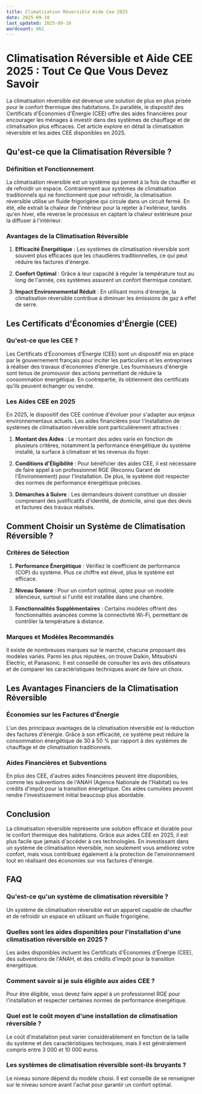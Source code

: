 ```yaml
---
title: Climatisation Réversible Aide Cee 2025
date: 2025-09-10
last_updated: 2025-09-10
wordcount: 861
---
```


# Climatisation Réversible et Aide CEE 2025 : Tout Ce Que Vous Devez Savoir

La climatisation réversible est devenue une solution de plus en plus prisée pour le confort thermique des habitations. En parallèle, le dispositif des Certificats d'Économies d'Énergie (CEE) offre des aides financières pour encourager les ménages à investir dans des systèmes de chauffage et de climatisation plus efficaces. Cet article explore en détail la climatisation réversible et les aides CEE disponibles en 2025.

## Qu'est-ce que la Climatisation Réversible ?

### Définition et Fonctionnement

La climatisation réversible est un système qui permet à la fois de chauffer et de refroidir un espace. Contrairement aux systèmes de climatisation traditionnels qui ne fonctionnent que pour refroidir, la climatisation réversible utilise un fluide frigorigène qui circule dans un circuit fermé. En été, elle extrait la chaleur de l'intérieur pour la rejeter à l'extérieur, tandis qu'en hiver, elle reverse le processus en captant la chaleur extérieure pour la diffuser à l'intérieur.

### Avantages de la Climatisation Réversible

1. **Efficacité Énergétique** : Les systèmes de climatisation réversible sont souvent plus efficaces que les chaudières traditionnelles, ce qui peut réduire les factures d'énergie.
   
2. **Confort Optimal** : Grâce à leur capacité à réguler la température tout au long de l'année, ces systèmes assurent un confort thermique constant.

3. **Impact Environnemental Réduit** : En utilisant moins d'énergie, la climatisation réversible contribue à diminuer les émissions de gaz à effet de serre.

## Les Certificats d'Économies d'Énergie (CEE)

### Qu'est-ce que les CEE ?

Les Certificats d'Économies d'Énergie (CEE) sont un dispositif mis en place par le gouvernement français pour inciter les particuliers et les entreprises à réaliser des travaux d'économies d'énergie. Les fournisseurs d'énergie sont tenus de promouvoir des actions permettant de réduire la consommation énergétique. En contrepartie, ils obtiennent des certificats qu'ils peuvent échanger ou vendre.

### Les Aides CEE en 2025

En 2025, le dispositif des CEE continue d'évoluer pour s'adapter aux enjeux environnementaux actuels. Les aides financières pour l'installation de systèmes de climatisation réversible sont particulièrement attractives :

1. **Montant des Aides** : Le montant des aides varie en fonction de plusieurs critères, notamment la performance énergétique du système installé, la surface à climatiser et les revenus du foyer.

2. **Conditions d'Éligibilité** : Pour bénéficier des aides CEE, il est nécessaire de faire appel à un professionnel RGE (Reconnu Garant de l'Environnement) pour l'installation. De plus, le système doit respecter des normes de performance énergétique précises.

3. **Démarches à Suivre** : Les demandeurs doivent constituer un dossier comprenant des justificatifs d'identité, de domicile, ainsi que des devis et factures des travaux réalisés.

## Comment Choisir un Système de Climatisation Réversible ?

### Critères de Sélection

1. **Performance Énergétique** : Vérifiez le coefficient de performance (COP) du système. Plus ce chiffre est élevé, plus le système est efficace.

2. **Niveau Sonore** : Pour un confort optimal, optez pour un modèle silencieux, surtout si l'unité est installée dans une chambre.

3. **Fonctionnalités Supplémentaires** : Certains modèles offrent des fonctionnalités avancées comme la connectivité Wi-Fi, permettant de contrôler la température à distance.

### Marques et Modèles Recommandés

Il existe de nombreuses marques sur le marché, chacune proposant des modèles variés. Parmi les plus réputées, on trouve Daikin, Mitsubishi Electric, et Panasonic. Il est conseillé de consulter les avis des utilisateurs et de comparer les caractéristiques techniques avant de faire un choix.

## Les Avantages Financiers de la Climatisation Réversible

### Économies sur les Factures d'Énergie

L'un des principaux avantages de la climatisation réversible est la réduction des factures d'énergie. Grâce à son efficacité, ce système peut réduire la consommation énergétique de 30 à 50 % par rapport à des systèmes de chauffage et de climatisation traditionnels.

### Aides Financières et Subventions

En plus des CEE, d'autres aides financières peuvent être disponibles, comme les subventions de l'ANAH (Agence Nationale de l'Habitat) ou les crédits d'impôt pour la transition énergétique. Ces aides cumulées peuvent rendre l'investissement initial beaucoup plus abordable.

## Conclusion

La climatisation réversible représente une solution efficace et durable pour le confort thermique des habitations. Grâce aux aides CEE en 2025, il est plus facile que jamais d'accéder à ces technologies. En investissant dans un système de climatisation réversible, non seulement vous améliorez votre confort, mais vous contribuez également à la protection de l'environnement tout en réalisant des économies sur vos factures d'énergie.

## FAQ

### Qu'est-ce qu'un système de climatisation réversible ?

Un système de climatisation réversible est un appareil capable de chauffer et de refroidir un espace en utilisant un fluide frigorigène.

### Quelles sont les aides disponibles pour l'installation d'une climatisation réversible en 2025 ?

Les aides disponibles incluent les Certificats d'Économies d'Énergie (CEE), des subventions de l'ANAH, et des crédits d'impôt pour la transition énergétique.

### Comment savoir si je suis éligible aux aides CEE ?

Pour être éligible, vous devez faire appel à un professionnel RGE pour l'installation et respecter certaines normes de performance énergétique.

### Quel est le coût moyen d'une installation de climatisation réversible ?

Le coût d'installation peut varier considérablement en fonction de la taille du système et des caractéristiques techniques, mais il est généralement compris entre 3 000 et 10 000 euros.

### Les systèmes de climatisation réversible sont-ils bruyants ?

Le niveau sonore dépend du modèle choisi. Il est conseillé de se renseigner sur le niveau sonore avant l'achat pour garantir un confort optimal.